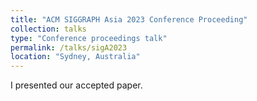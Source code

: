```yaml
---
title: "ACM SIGGRAPH Asia 2023 Conference Proceeding"
collection: talks
type: "Conference proceedings talk"
permalink: /talks/sigA2023
location: "Sydney, Australia"
---
```


I presented our accepted paper.
